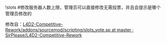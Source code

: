 !slots #修改服务器人数上限，管理员可以直接修改无需投票，并且会提示是哪个管理员修改的

修改自：[L4D2-Competitive-Rework/addons/sourcemod/scripting/slots_vote.sp at master · SirPlease/L4D2-Competitive-Rework](https://github.com/SirPlease/L4D2-Competitive-Rework/blob/master/addons/sourcemod/scripting/slots_vote.sp)

